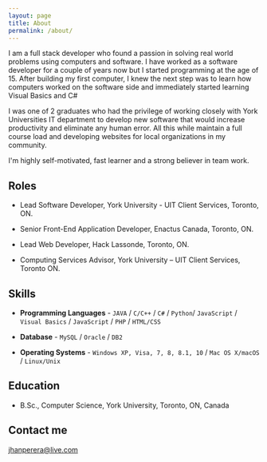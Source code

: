 ```yaml
---
layout: page
title: About
permalink: /about/
---
```


I am a full stack developer who found a passion in solving real world problems using computers and software. I have worked as a software developer for a couple of years now but I started programming at the age of 15. After building my first computer, I knew the next step was to learn how computers worked on the software side and immediately started learning Visual Basics and C#

I was one of 2 graduates who had the privilege of working closely with York Universities IT department to develop new software that would increase productivity and eliminate any human error. All this while maintain a full course load and developing websites for local organizations in my community.

I'm highly self-motivated, fast learner and a strong believer in team work.


## Roles

* Lead Software Developer, York University - UIT Client Services, Toronto, ON.

* Senior Front-End Application Developer, Enactus Canada, Toronto, ON.

* Lead Web Developer, Hack Lassonde, Toronto, ON.

* Computing Services Advisor, York University – UIT Client Services, Toronto ON.

## Skills

* **Programming Languages** - `JAVA` / `C/C++` / `C#` / `Python`/ `JavaScript` / `Visual Basics` / `JavaScript` / `PHP` / `HTML/CSS`

* **Database** - `MySQL` / `Oracle` / `DB2`

* **Operating Systems** - `Windows XP, Visa, 7, 8, 8.1, 10` / `Mac OS X/macOS` / `Linux/Unix`

## Education

* B.Sc., Computer Science, York University, Toronto, ON, Canada

## Contact me

[jhanperera@live.com](mailto:jhanperera@live.com)
